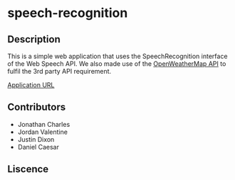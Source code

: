 # speech-recognition
## Description
This is a simple web application that uses the SpeechRecognition interface of the Web Speech API.
We also made use of the [OpenWeatherMap API](https://openweathermap.org) to fulfil the 3rd party API requirement.

[Application URL](https://danieldcaesar.github.io/speech-recognition/public)



## Contributors
* Jonathan Charles
* Jordan Valentine
* Justin Dixon
* Daniel Caesar


## Liscence
